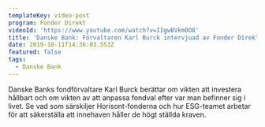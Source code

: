 ```yaml
---
templateKey: video-post
program: Fonder Direkt
videoId: 'https://www.youtube.com/watch?v=IIgwBVkmOO8'
title: 'Danske Bank: Förvaltaren Karl Burck intervjuad av Fonder Direkt'
date: 2019-10-11T14:36:03.553Z
featured: false
tags:
  - Danske Bank
---
```

Danske Banks fondförvaltare Karl Burck berättar om vikten att investera hållbart och om vikten av att anpassa fondval efter var man befinner sig i livet. Se vad som särskiljer Horisont-fonderna och hur ESG-teamet arbetar för att säkerställa att innehaven håller de högt ställda kraven.
